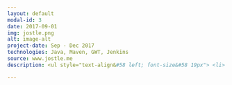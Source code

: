 ```yaml
---
layout: default
modal-id: 3
date: 2017-09-01
img: jostle.png
alt: image-alt
project-date: Sep - Dec 2017
technologies: Java, Maven, GWT, Jenkins
source: www.jostle.me
description: <ul style="text-align&#58 left; font-size&#58 19px"> <li> Developed a process to automate the creation of a component that required parsing of a RSS feed and the use of Java, Maven, and the GWT web toolkit </li> <li> Established good technical communication skills through the participation of daily scrums and technical documentation </li> <li> Fixed bugs posted on JIRA using Java and CSS </li> </ul>

---
```

